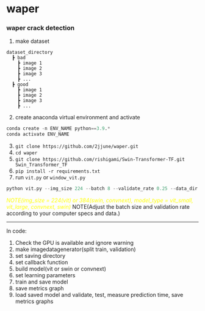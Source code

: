 # waper
### waper crack detection
1. make dataset  
```
dataset_directory
  ┣ bad
    ┣ image 1
    ┣ image 2
    ┣ image 3
    ┣ ...
  ┣ good
    ┣ image 1
    ┣ image 2
    ┣ image 3
    ┣ ...
```
2. create anaconda virtual environment and activate  
```python
conda create -n ENV_NAME python==3.9.*  
conda activate ENV_NAME
```
3. `git clone https://github.com/2jjune/waper.git`
4. `cd waper`
5. `git clone https://github.com/rishigami/Swin-Transformer-TF.git Swin_Transformer_TF`
6. `pip install -r requirements.txt`
7. run `vit.py` or `window_vit.py`  
```python
python vit.py --img_size 224 --batch 8 --validate_rate 0.25 --data_dir "your dataset dir" --model_type "vit_small"
```
<span style="color:yellow">_NOTE(img_size = 224(vit) or 384(swin, convnext), model_type = vit_small, vit_large, convnext, swin)_</span>
NOTE(Adjust the batch size and validation rate according to your computer specs and data.)
***

In code:
1. Check the GPU is available and ignore warning
2. make imagedatagenerator(split train, validation)
3. set saving directory
4. set callback function
5. build model(vit or swin or convnext)
6. set learning parameters
7. train and save model
8. save metrics graph
9. load saved model and validate, test, measure prediction time, save metrics graphs

